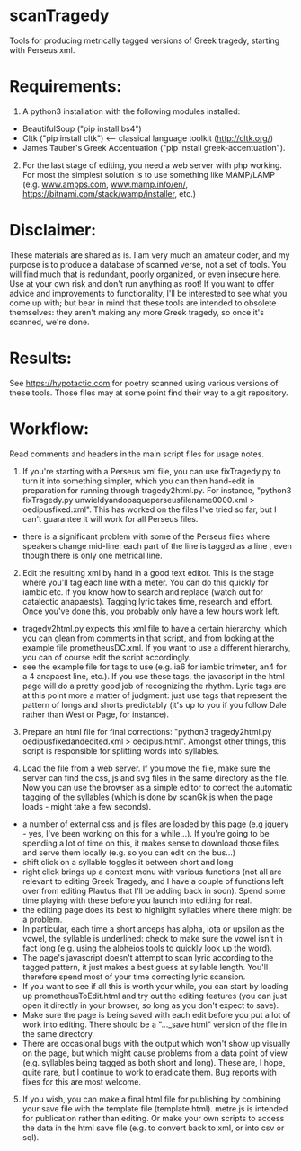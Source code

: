 # scanTragedy
Tools for producing metrically tagged versions of Greek tragedy, starting with Perseus xml.

# Requirements:
1. A python3 installation with the following modules installed:
  - BeautifulSoup ("pip install bs4")
  - Cltk ("pip install cltk") <-- classical language toolkit (http://cltk.org/)
  - James Tauber's Greek Accentuation ("pip install greek-accentuation"). 
      
  
2. For the last stage of editing, you need a web server with php working. For most the simplest solution is to use something like MAMP/LAMP (e.g. www.ampps.com, www.mamp.info/en/, https://bitnami.com/stack/wamp/installer, etc.)

# Disclaimer:
These materials are shared as is. I am very much an amateur coder, and my purpose is to produce a database of scanned verse, not a set of tools. You will find much that is redundant, poorly organized, or even insecure here. Use at your own risk and don't run anything as root! If you want to offer advice and improvements to functionality, I'll be interested to see what you come up with; but bear in mind that these tools are intended to obsolete themselves: they aren't making any more Greek tragedy, so once it's scanned, we're done.

# Results:
See https://hypotactic.com for poetry scanned using various versions of these tools. Those files may at some point find their way to a git repository.

# Workflow:
Read comments and headers in the main script files for usage notes.

1. If you're starting with a Perseus xml file, you can use fixTragedy.py to turn it into something simpler, which you can then hand-edit in preparation for running through tragedy2html.py. For instance, "python3 fixTragedy.py unwieldyandopaqueperseusfilename0000.xml > oedipusfixed.xml". This has worked on the files I've tried so far, but I can't guarantee it will work for all Perseus files.
- there is a significant problem with some of the Perseus files where speakers change mid-line: each part of the line is tagged as a line <l>, even though there is only one metrical line.

2. Edit the resulting xml by hand in a good text editor. This is the stage where you'll tag each line with a meter. You can do this quickly for iambic etc. if you know how to search and replace (watch out for catalectic anapaests). Tagging lyric takes time, research and effort. Once you've done this, you probably only have a few hours work left.
- tragedy2html.py expects this xml file to have a certain hierarchy, which you can glean from comments in that script, and from looking at the example file prometheusDC.xml. If you want to use a different hierarchy, you can of course edit the script accordingly.
- see the example file for tags to use (e.g. ia6 for iambic trimeter, an4 for a 4 anapaest line, etc.). If you use these tags, the javascript in the html page will do a pretty good job of recognizing the rhythm. Lyric tags are at this point more a matter of judgment: just use tags that represent the pattern of longs and shorts predictably (it's up to you if you follow Dale rather than West or Page, for instance).

3. Prepare an html file for final corrections: "python3 tragedy2html.py oedipusfixedandedited.xml > oedipus.html". Amongst other things,  this script is responsible for splitting words into syllables.

4. Load the file from a web server. If you move the file, make sure the server can find the css, js and svg files in the same directory as the file. Now you can use the browser as a simple editor to correct the automatic tagging of the syllables (which is done by scanGk.js when the page loads - might take a few seconds).
  - a number of external css and js files are loaded by this page (e.g jquery - yes, I've been working on this for a while...). If you're going to be spending a lot of time on this, it makes sense to download those files and serve them locally (e.g. so you can edit on the bus...)
  - shift click on a syllable toggles it between short and long
  - right click brings up a context menu with various functions (not all are relevant to editing Greek Tragedy, and I have a couple of functions left over from editing Plautus that I'll be adding back in soon). Spend some time playing with these before you launch into editing for real. 
  - the editing page does its best to highlight syllables where there might be a problem.
  - In particular, each time a short anceps has alpha, iota or upsilon as the vowel, the syllable is underlined: check to make sure the vowel isn't in fact long (e.g. using the alpheios tools to quickly look up the word).
  - The page's javascript doesn't attempt to scan lyric according to the tagged pattern, it just makes a best guess at syllable length. You'll therefore spend most of your time correcting lyric scansion.
  - If you want to see if all this is worth your while, you can start by loading up prometheusToEdit.html and try out the editing features (you can just open it directly in your browser, so long as you don't expect to save).
  - Make sure the page is being saved with each edit before you put a lot of work into editing. There should be a "..._save.html" version of the file in the same directory.
  - There are occasional bugs with the output which won't show up visually on the page, but which might cause problems from a data point of view (e.g. syllables being tagged as both short and long). These are, I hope, quite rare, but I continue to work to eradicate them. Bug reports with fixes for this are most welcome.
  
5. If you wish, you can make a final html file for publishing by combining your save file with the template file (template.html). metre.js is intended for publication rather than editing. Or make your own scripts to access the data in the html save file (e.g. to convert back to xml, or into csv or sql).
